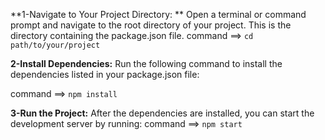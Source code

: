 **1-Navigate to Your Project Directory: **
Open a terminal or command prompt and navigate to the root directory of your  project. This is the directory containing the package.json file. 
command ==> `cd path/to/your/project`

**2-Install Dependencies:**
Run the following command to install the dependencies listed in your package.json file:

command ==> `npm install`

**3-Run the Project:**
After the dependencies are installed, you can start the development server by running:
command ==> `npm start`
